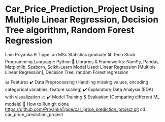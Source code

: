 # Car_Price_Prediction_Project Using Multiple Linear Regression, Decision Tree algorithm, Random Forest Regression
I am Priyanka B Tippe, an MSc Statistics graduate
🛠️ Tech Stack Programming Language: Python 🐍 Libraries & Frameworks: NumPy, Pandas, Matplotlib, Seaborn, Scikit-Learn Model Used: Linear Regression [Multiple Linear Regression], Decision Tree, random Forest regression

📊 Features ✔️ Data Preprocessing (Handling missing values, encoding categorical variables, feature scaling) ✔️ Exploratory Data Analysis (EDA) with visualization 📈 ✔️ Model Training & Evaluation (Comparing different ML models)
📌 How to Run git clone https://github.com/PriyankaTippe/car_price_prediction_project.git 
cd car_price_prediction_project
